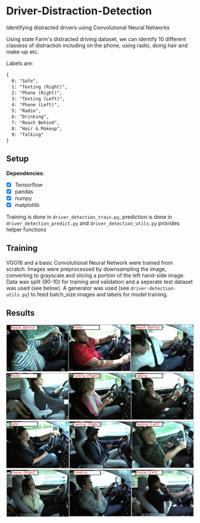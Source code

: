 # Driver-Distraction-Detection
Identifying distracted drivers using Convolutional Neural Networks

Using state Farm's distracted driving dataset, we can identify 10 different classess of distraction including on the phone, using radio, doing hair and make-up etc.

Labels are:
```
{ 
  0: "Safe", 
  1: "Texting (Right)", 
  2: "Phone (Right)", 
  3: "Texting (Left)", 
  4: "Phone (Left)", 
  5: "Radio", 
  6: "Drinking", 
  7: "Reach Behind", 
  8: "Hair & Makeup", 
  9: "Talking"
}
```

## Setup
**Dependencies**:

- [x] Tensorflow
- [x] pandas
- [x] numpy
- [x] matplotlib

Training is done in ``driver_detection_train.py``, prediction is done in `driver_detection_predict.py` and `driver_detection_utils.py` provides helper functions
## Training
VGG16 and a basic Convolutional Neural Network were trained from scratch. Images were preprocessed by downsampling the image, converting to grayscale
and slicing a portion of the left hand-side image. Data was split (90-10) for training and validation and a seperate test dataset was used (see below). A generator was used (see `driver-detection-utils.py`) to feed batch_size images and labels for model training. 

## Results

<p align="center">
  <img src="output/distractions1.jpg" /> 
  <img src="output/distractions2.jpg" /> 
  <img src="output/distractions3.jpg" /> 
  <img src="output/distractions4.jpg" /> 
</p>
